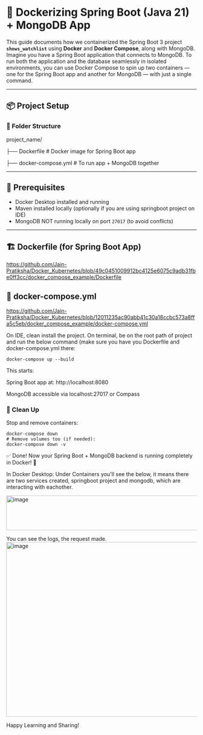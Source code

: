 # 🐳 Dockerizing Spring Boot (Java 21) + MongoDB App

This guide documents how we containerized the Spring Boot 3 project **`shows_watchlist`** using **Docker** and **Docker Compose**, along with MongoDB.
Imagine you have a Spring Boot application that connects to MongoDB. To run both the application and the database seamlessly in isolated environments, you can use Docker Compose to spin up two containers — one for the Spring Boot app and another for MongoDB — with just a single command.

---

## 📦 Project Setup

### 📁 Folder Structure

project_name/

├── Dockerfile # Docker image for Spring Boot app

├── docker-compose.yml # To run app + MongoDB together


---

## 🔧 Prerequisites

- Docker Desktop installed and running
- Maven installed locally (optionally if you are using springboot project on IDE)
- MongoDB NOT running locally on port `27017` (to avoid conflicts)

---

## 🏗️ Dockerfile (for Spring Boot App)

https://github.com/Jain-Pratiksha/Docker_Kubernetes/blob/49c0451009912bc4125e6075c9adb31fbe0ff3cc/docker_compose_example/Dockerfile

## 📜 docker-compose.yml

https://github.com/Jain-Pratiksha/Docker_Kubernetes/blob/12011235ac90abb41c30a18ccbc573a8ffa5c5eb/docker_compose_example/docker-compose.yml

On IDE, clean install the project.
On terminal, be on the root path of project and run the below command (make sure you have you Dockerfile and docker-compose.yml there:

```
docker-compose up --build
```

This starts:

Spring Boot app at: http://localhost:8080

MongoDB accessible via localhost:27017 or Compass

### 🧹 Clean Up
Stop and remove containers:

```
docker-compose down
# Remove volumes too (if needed):
docker-compose down -v
```

✅ Done!
Now your Spring Boot + MongoDB backend is running completely in Docker! 🎉

In Docker Desktop:
Under Containers you'll see the below, it means there are two services created, springboot project and mongodb, which are interacting with eachother.

<img width="760" height="92" alt="image" src="https://github.com/user-attachments/assets/f76d068b-ea65-4e9d-9880-50008e214b4a" />

You can see the logs, the request made.
<img width="940" height="462" alt="image" src="https://github.com/user-attachments/assets/f4cd06ea-09e6-436d-8d07-6d34db04ab49" />

Happy Learning and Sharing!
